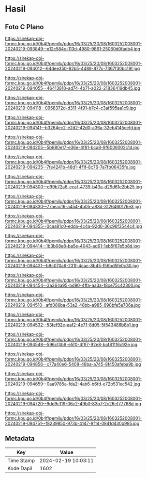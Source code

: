 # Hasil

## Foto C Plano

https://sirekap-obj-formc.kpu.go.id/0b4f/pemilu/pdpr/16/03/25/20/08/1603252008001-20240219-093849--e12c584c-113d-4980-9861-25060d0fadb4.jpg

https://sirekap-obj-formc.kpu.go.id/0b4f/pemilu/pdpr/16/03/25/20/08/1603252008001-20240219-094012--64dee350-92b5-4489-877c-7367f30bc19f.jpg

https://sirekap-obj-formc.kpu.go.id/0b4f/pemilu/pdpr/16/03/25/20/08/1603252008001-20240219-094055--46413810-ad74-4b71-a022-21836419db45.jpg

https://sirekap-obj-formc.kpu.go.id/0b4f/pemilu/pdpr/16/03/25/20/08/1603252008001-20240219-094118--0958372d-d311-4f91-b7c4-c3af595aa1c9.jpg

https://sirekap-obj-formc.kpu.go.id/0b4f/pemilu/pdpr/16/03/25/20/08/1603252008001-20240219-094141--b3264ec2-e2d2-42d0-a36a-32eb4145cefd.jpg

https://sirekap-obj-formc.kpu.go.id/0b4f/pemilu/pdpr/16/03/25/20/08/1603252008001-20240219-094205--5b880e17-e36e-4f61-bca8-9f6006002c1d.jpg

https://sirekap-obj-formc.kpu.go.id/0b4f/pemilu/pdpr/16/03/25/20/08/1603252008001-20240219-094235--7fe4241b-48d1-4f1f-8c76-7a7fb06435fe.jpg

https://sirekap-obj-formc.kpu.go.id/0b4f/pemilu/pdpr/16/03/25/20/08/1603252008001-20240219-094300--d99b72a6-ecaf-4739-b43a-d29d61e2bb25.jpg

https://sirekap-obj-formc.kpu.go.id/0b4f/pemilu/pdpr/16/03/25/20/08/1603252008001-20240219-094330--77aeac16-a454-4b05-a83d-3126460176e3.jpg

https://sirekap-obj-formc.kpu.go.id/0b4f/pemilu/pdpr/16/03/25/20/08/1603252008001-20240219-094355--0caa81c0-edda-4c4a-92d0-36c96f3544c4.jpg

https://sirekap-obj-formc.kpu.go.id/0b4f/pemilu/pdpr/16/03/25/20/08/1603252008001-20240219-094414--1b3b08e8-ba5e-4043-ad61-1eb5f67e5b8d.jpg

https://sirekap-obj-formc.kpu.go.id/0b4f/pemilu/pdpr/16/03/25/20/08/1603252008001-20240219-094431--b8c070a6-231f-4cac-8b45-f56bd5fe0c30.jpg

https://sirekap-obj-formc.kpu.go.id/0b4f/pemilu/pdpr/16/03/25/20/08/1603252008001-20240219-094454--3a364a95-bd90-4ffa-aa3a-18ce75c42300.jpg

https://sirekap-obj-formc.kpu.go.id/0b4f/pemilu/pdpr/16/03/25/20/08/1603252008001-20240219-094510--afd086ba-53a2-48bb-a985-698bfe5e706a.jpg

https://sirekap-obj-formc.kpu.go.id/0b4f/pemilu/pdpr/16/03/25/20/08/1603252008001-20240219-094532--53fef92e-aaf2-4e71-8d05-5f543486b8b1.jpg

https://sirekap-obj-formc.kpu.go.id/0b4f/pemilu/pdpr/16/03/25/20/08/1603252008001-20240219-094548--596cf4b6-e5f0-4f97-92e8-baf81116c92e.jpg

https://sirekap-obj-formc.kpu.go.id/0b4f/pemilu/pdpr/16/03/25/20/08/1603252008001-20240219-094856--c77a40e6-5408-48ba-a745-8f450afeba9b.jpg

https://sirekap-obj-formc.kpu.go.id/0b4f/pemilu/pdpr/16/03/25/20/08/1603252008001-20240219-094659--0aa9785a-fda2-4ab6-b6fd-e72b531ec542.jpg

https://sirekap-obj-formc.kpu.go.id/0b4f/pemilu/pdpr/16/03/25/20/08/1603252008001-20240219-094720--9dd9c119-06c2-49b0-83b7-2c26ef77768d.jpg

https://sirekap-obj-formc.kpu.go.id/0b4f/pemilu/pdpr/16/03/25/20/08/1603252008001-20240219-094751--f8239850-973b-4147-8f14-0841d430b995.jpg


## Metadata

| Key        | Value               |
| ---------- | ------------------- |
| Time Stamp | 2024-02-19 10:03:11 |
| Kode Dapil | 1602                |



